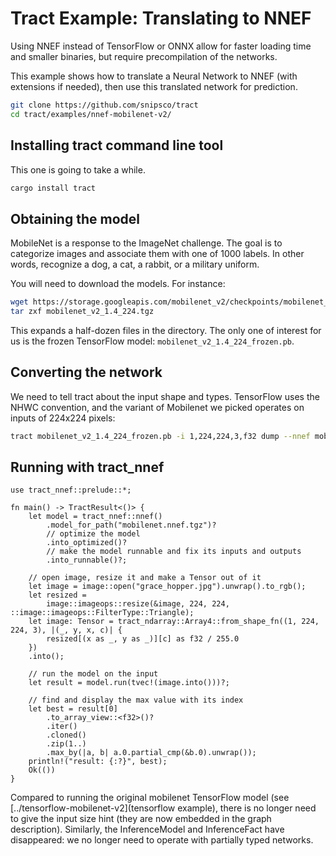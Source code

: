 # Tract Example: Translating to NNEF 

Using NNEF instead of TensorFlow or ONNX allow for faster loading time and
smaller binaries, but require precompilation of the networks.

This example shows how to translate a Neural Network to NNEF (with extensions
if needed), then use this translated network for prediction.

```sh
git clone https://github.com/snipsco/tract
cd tract/examples/nnef-mobilenet-v2/
```

## Installing tract command line tool

This one is going to take a while.

```sh
cargo install tract
```

## Obtaining the model 

MobileNet is a response to the ImageNet challenge. The goal is to categorize
images and associate them with one of 1000 labels. In other words, recognize a
dog, a cat, a rabbit, or a military uniform.

You will need to download the models. For instance:

```sh
wget https://storage.googleapis.com/mobilenet_v2/checkpoints/mobilenet_v2_1.4_224.tgz
tar zxf mobilenet_v2_1.4_224.tgz
```

This expands a half-dozen files in the directory. The only one of interest
for us is the frozen TensorFlow model: `mobilenet_v2_1.4_224_frozen.pb`.

## Converting the network

We need to tell tract about the input shape and types. TensorFlow uses the NHWC
convention, and the variant of Mobilenet we picked operates on inputs of
224x224 pixels:

```sh
tract mobilenet_v2_1.4_224_frozen.pb -i 1,224,224,3,f32 dump --nnef mobilenet.nnef.tgz
```

## Running with tract_nnef

```
use tract_nnef::prelude::*;

fn main() -> TractResult<()> {
    let model = tract_nnef::nnef()
        .model_for_path("mobilenet.nnef.tgz")?
        // optimize the model
        .into_optimized()?
        // make the model runnable and fix its inputs and outputs
        .into_runnable()?;

    // open image, resize it and make a Tensor out of it
    let image = image::open("grace_hopper.jpg").unwrap().to_rgb();
    let resized =
        image::imageops::resize(&image, 224, 224, ::image::imageops::FilterType::Triangle);
    let image: Tensor = tract_ndarray::Array4::from_shape_fn((1, 224, 224, 3), |(_, y, x, c)| {
        resized[(x as _, y as _)][c] as f32 / 255.0
    })
    .into();

    // run the model on the input
    let result = model.run(tvec!(image.into()))?;

    // find and display the max value with its index
    let best = result[0]
        .to_array_view::<f32>()?
        .iter()
        .cloned()
        .zip(1..)
        .max_by(|a, b| a.0.partial_cmp(&b.0).unwrap());
    println!("result: {:?}", best);
    Ok(())
}
```

Compared to running the original mobilenet TensorFlow model (see
[../tensorflow-mobilenet-v2](tensorflow example), there is no longer need to
give the input size hint (they are now embedded in the graph description).
Similarly, the InferenceModel and InferenceFact have disappeared: we no longer
need to operate with partially typed networks.
